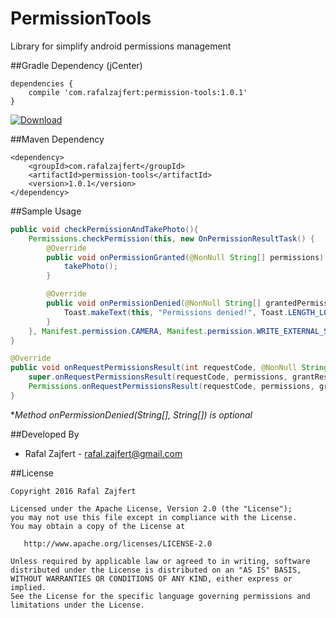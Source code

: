 # PermissionTools
Library for simplify android permissions management

##Gradle Dependency (jCenter)

```Gradle
dependencies {
    compile 'com.rafalzajfert:permission-tools:1.0.1'
}
```

[ ![Download](https://api.bintray.com/packages/rafalzajfert/maven/permission-tools/images/download.svg) ](https://bintray.com/rafalzajfert/maven/permission-tools/_latestVersion)

##Maven Dependency

```Maven
<dependency>
    <groupId>com.rafalzajfert</groupId>
    <artifactId>permission-tools</artifactId>
    <version>1.0.1</version>
</dependency>
```

##Sample Usage

```java
public void checkPermissionAndTakePhoto(){
    Permissions.checkPermission(this, new OnPermissionResultTask() {
        @Override
        public void onPermissionGranted(@NonNull String[] permissions) throws SecurityException {
            takePhoto();
        }

        @Override
        public void onPermissionDenied(@NonNull String[] grantedPermissions, @NonNull String[] deniedPermissions) {
            Toast.makeText(this, "Permissions denied!", Toast.LENGTH_LONG).show();
        }
    }, Manifest.permission.CAMERA, Manifest.permission.WRITE_EXTERNAL_STORAGE);
}

@Override
public void onRequestPermissionsResult(int requestCode, @NonNull String[] permissions, @NonNull int[] grantResults) {
    super.onRequestPermissionsResult(requestCode, permissions, grantResults);
    Permissions.onRequestPermissionsResult(requestCode, permissions, grantResults);
}
```

**Method onPermissionDenied(String[], String[]) is optional*

##Developed By

 * Rafal Zajfert - <rafal.zajfert@gmail.com>

##License

    Copyright 2016 Rafal Zajfert

    Licensed under the Apache License, Version 2.0 (the "License");
    you may not use this file except in compliance with the License.
    You may obtain a copy of the License at

       http://www.apache.org/licenses/LICENSE-2.0

    Unless required by applicable law or agreed to in writing, software
    distributed under the License is distributed on an "AS IS" BASIS,
    WITHOUT WARRANTIES OR CONDITIONS OF ANY KIND, either express or implied.
    See the License for the specific language governing permissions and
    limitations under the License.

